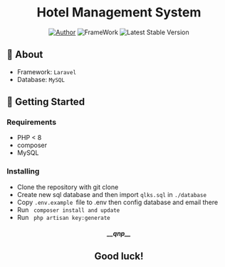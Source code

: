 
<h1 align="center">Hotel Management System</h1>

<p align="center">
<a href="https://facebook.com/100029121395944"><img src="https://img.shields.io/badge/Author-qnp-blue.svg" alt="Author"></a>
<img src="https://img.shields.io/badge/Laravel-%23FF2D20.svg?style=flat&logo=laravel&logoColor=white" alt="FrameWork">
<img src="https://img.shields.io/badge/Version-1.0.0-green.svg" alt="Latest Stable Version">
</p>

## 🧐 About
<ul>
<li>Framework: <code>Laravel</code></li>
<li>Database: <code>MySQL</code></li>
</ul>

## 🏁 Getting Started
### Requirements
<ul>
<li>PHP < 8</li>
<li>composer</li>
<li>MySQL</li>
</ul>

### Installing
<ul>
<li>Clone the repository with git clone </li>
<li>Create new sql database and then import <code>qlks.sql</code> in <code>./database</code></li>
<li>Copy <code>.env.example </code>file to .env then config database and email there </li>
<li>Run  <code> composer install and update </code></li>
<li>Run <code> php artisan key:generate </code></li>
</ul>

<h5 align="center">__qnp__</h5>
<h2 align="center">Good luck!</h3>